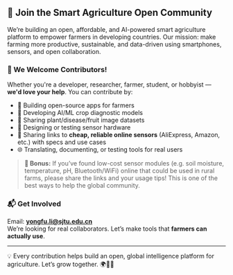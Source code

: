 ## 🌱 Join the Smart Agriculture Open Community

We’re building an open, affordable, and AI-powered smart agriculture platform to empower farmers in developing countries. Our mission: make farming more productive, sustainable, and data-driven using smartphones, sensors, and open collaboration.

### 🤝 We Welcome Contributors!

Whether you're a developer, researcher, farmer, student, or hobbyist — **we'd love your help**. You can contribute by:

- 🌾 Building open-source apps for farmers  
- 🧠 Developing AI/ML crop diagnostic models  
- 📸 Sharing plant/disease/fruit image datasets  
- 🔧 Designing or testing sensor hardware  
- 🧪 Sharing links to **cheap, reliable online sensors** (AliExpress, Amazon, etc.) with specs and use cases  
- 🌐 Translating, documenting, or testing tools for real users

> **🎯 Bonus:** If you’ve found low-cost sensor modules (e.g. soil moisture, temperature, pH, Bluetooth/WiFi) online that could be used in rural farms, please share the links and your usage tips! This is one of the best ways to help the global community.

### 📬 Get Involved

Email: **[yongfu.li@sjtu.edu.cn](mailto:yongfu.li@sjtu.edu.cn)**  
We’re looking for real collaborators. Let’s make tools that **farmers can actually use**.

---

💡 Every contribution helps build an open, global intelligence platform for agriculture. Let’s grow together. 🌍🚜🌱
